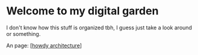 <!--<img src="attachments/foam-icon.png" width=100 align="left">-->

# Welcome to my digital garden

I don't know how this stuff is organized tbh, I guess just take a look around or something.

An page: [[howdy architecture]]

[//begin]: # "Autogenerated link references for markdown compatibility"
[howdy architecture]: <cowbot/howdy architecture> "Some notes on the architecture of Howdy"
[//end]: # "Autogenerated link references"